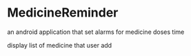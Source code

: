 # MedicineReminder

an android application that set alarms for medicine doses time

display list of medicine that user add  
